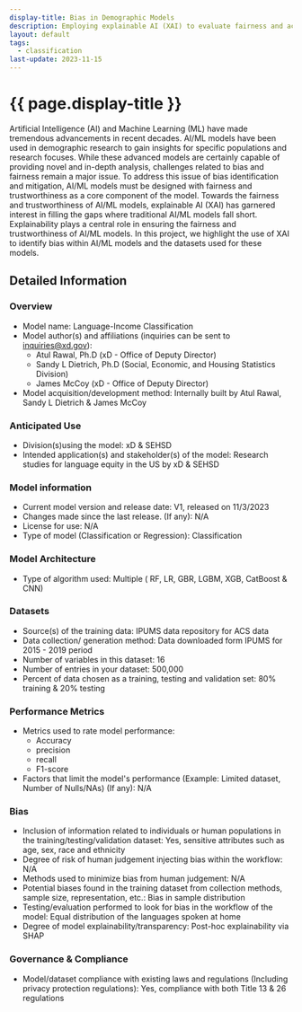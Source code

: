 ```yaml
---
display-title: Bias in Demographic Models
description: Employing explainable AI (XAI) to evaluate fairness and accountability in AI/ML models.
layout: default
tags:
  - classification
last-update: 2023-11-15
---
```


<h1>{{ page.display-title }}</h1>

<p>
Artificial Intelligence (AI) and Machine Learning (ML) have made tremendous advancements in recent decades. AI/ML models have been used in demographic research to gain insights for specific populations and research focuses. While these advanced models are certainly capable of providing novel and in-depth analysis, challenges related to bias and fairness remain a major issue. To address this issue of bias identification and mitigation, AI/ML models must be designed with fairness and trustworthiness as a core component of the model. Towards the fairness and trustworthiness of AI/ML models, explainable AI (XAI) has garnered interest in filling the gaps where traditional AI/ML models fall short. Explainability plays a central role in ensuring the fairness and trustworthiness of AI/ML models. In this project, we highlight the use of XAI to identify bias within AI/ML models and the datasets used for these models.
</p>

<h2>Detailed Information</h2>

<div class="display-flex flex-row flex-align-stretch margin-top-5">
  <i class="iconoir-open-book model-card-icon" aria-hidden="true" focusable="false"></i>
  <h3 class="margin-0">Overview</h3>
</div>
<ul>
  <li><span class="text-bold text-underline">Model name</span>: Language-Income Classification</li>
  <li><span class="text-bold text-underline">Model author(s) and affiliations </span>(inquiries can be sent to <a href="mailto:inquiries@xd.gov">inquiries@xd.gov</a>):
    <ul>
      <li>Atul Rawal, Ph.D (xD - Office of Deputy Director)</li>
      <li>Sandy L Dietrich, Ph.D (Social, Economic, and Housing Statistics Division)</li>
      <li>James McCoy (xD - Office of Deputy Director)</li>
    </ul>
  </li>
  <li><span class="text-bold text-underline">Model acquisition/development method</span>: Internally built by Atul Rawal, Sandy L Dietrich & James McCoy</li>
</ul>
<div class="display-flex flex-row flex-align-stretch margin-top-5">
  <i class="iconoir-code-brackets-square model-card-icon" aria-hidden="true" focusable="false"></i>
  <h3 class="margin-0">Anticipated Use</h3>
</div>
<ul>
  <li><span class="text-bold text-underline">Division(s)using the model</span>: xD & SEHSD</li>
  <li><span class="text-bold text-underline">Intended application(s) and stakeholder(s) of the model</span>: Research studies for language equity in the US by xD & SEHSD</li>
</ul>
<div class="display-flex flex-row flex-align-stretch margin-top-5">
  <i class="iconoir-database-script model-card-icon" aria-hidden="true" focusable="false"></i>
  <h3 class="margin-0">Model information</h3>
</div>
<ul>
  <li><span class="text-bold text-underline">Current model version and release date</span>: V1, released on 11/3/2023</li>
  <li><span class="text-bold text-underline">Changes made since the last release. (If any)</span>: N/A</li>
  <li><span class="text-bold text-underline">License for use</span>: N/A </li>
  <li><span class="text-bold text-underline">Type of model (Classification or Regression)</span>: Classification</li>
</ul>
<div class="display-flex flex-row flex-align-stretch margin-top-5">
  <i class="iconoir-network-right model-card-icon" aria-hidden="true" focusable="false"></i>
  <h3 class="margin-0">Model Architecture</h3>
</div>
<ul>
  <li><span class="text-bold text-underline">Type of algorithm used</span>: Multiple ( RF, LR, GBR, LGBM, XGB, CatBoost & CNN)</li>
</ul>
<div class="display-flex flex-row flex-align-stretch margin-top-5">
  <i class="iconoir-database model-card-icon" aria-hidden="true" focusable="false"></i>
  <h3 class="margin-0">Datasets</h3>
</div>
<ul>
  <li><span class="text-bold text-underline">Source(s) of the training data</span>: IPUMS data repository for ACS data</li>
  <li><span class="text-bold text-underline">Data collection/ generation method</span>: Data downloaded form IPUMS for 2015 - 2019 period</li>
  <li><span class="text-bold text-underline">Number of variables in this dataset</span>: 16</li>
  <li><span class="text-bold text-underline">Number of entries in your dataset</span>: 500,000</li>
  <li><span class="text-bold text-underline">Percent of data chosen as a training, testing and validation set</span>: 80% training & 20% testing</li>
</ul>
<div class="display-flex flex-row flex-align-stretch margin-top-5">
  <i class="iconoir-graph-up model-card-icon" aria-hidden="true" focusable="false"></i>
  <h3 class="margin-0">Performance Metrics</h3>
</div>
<ul>
  <li><span class="text-bold text-underline">Metrics used to rate model performance</span>:
    <ul>
      <li>Accuracy</li>
      <li>precision</li>
      <li>recall</li>
      <li>F1-score</li>
    </ul>
  </li>
  <li><span class="text-bold text-underline">Factors that limit the model's performance (Example: Limited dataset, Number of Nulls/NAs) (If any)</span>: N/A</li>
</ul>
<div class="display-flex flex-row flex-align-stretch margin-top-5">
  <i class="iconoir-community model-card-icon" aria-hidden="true" focusable="false"></i>
  <h3 class="margin-0">Bias</h3>
</div>
<ul>
  <li><span class="text-bold text-underline">Inclusion of information related to individuals or human populations in the training/testing/validation dataset</span>: Yes, sensitive attributes such as age, sex, race and ethnicity</li>
  <li><span class="text-bold text-underline">Degree of risk of human judgement injecting bias within the workflow</span>: N/A</li>
  <li><span class="text-bold text-underline">Methods used to minimize bias from human judgement</span>: N/A</li>
  <li><span class="text-bold text-underline">Potential biases found in the training dataset from collection methods, sample size, representation, etc.</span>: Bias in sample distribution</li>
  <li><span class="text-bold text-underline">Testing/evaluation performed to look for bias in the workflow of the model</span>: Equal distribution of the languages spoken at home</li>
  <li><span class="text-bold text-underline">Degree of model explainability/transparency</span>: Post-hoc explainability via SHAP</li>
</ul>
<div class="display-flex flex-row flex-align-stretch margin-top-5">
  <i class="iconoir-clipboard-check model-card-icon" aria-hidden="true" focusable="false"></i>
  <h3 class="margin-0">Governance & Compliance</h3>
</div>
<ul>
  <li><span class="text-bold text-underline">Model/dataset compliance with existing laws and regulations (Including privacy protection regulations)</span>: Yes, compliance with both Title 13 & 26 regulations</li>
</ul>
